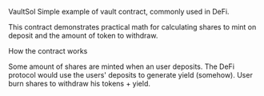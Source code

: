 VaultSol
Simple example of vault contract, commonly used in DeFi.



This contract demonstrates practical math for calculating shares to mint on deposit and the amount of token to withdraw.



How the contract works

Some amount of shares are minted when an user deposits.
The DeFi protocol would use the users' deposits to generate yield (somehow).
User burn shares to withdraw his tokens + yield.
